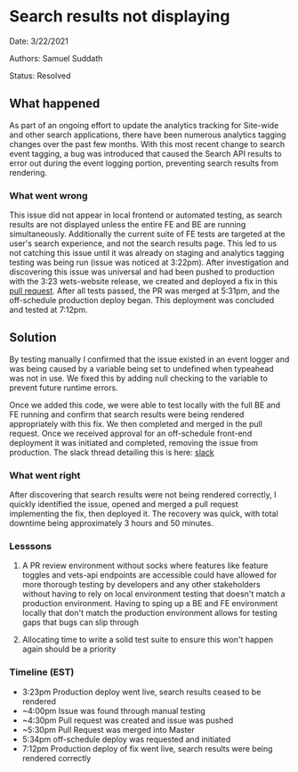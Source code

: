 # Search results not displaying

Date: 3/22/2021

Authors: Samuel Suddath

Status: Resolved

## What happened

As part of an ongoing effort to update the analytics tracking for Site-wide and other search applications, there have been numerous analytics tagging changes over the past few months. With this most recent change to search event tagging, a bug was introduced that caused the Search API results to error out during the event logging portion, preventing search results from rendering.

### What went wrong

This issue did not appear in local frontend or automated testing, as search results are not displayed unless the entire FE and BE are running simultaneously. Additionally the current suite of FE tests are targeted at the user's search experience, and not the search results page. This led to us not catching this issue until it was already on staging and analytics tagging testing was being run (issue was noticed at 3:22pm). After investigation and discovering this issue was universal and had been pushed to production with the 3:23 wets-website release, we created and deployed a fix in this [pull request](https://github.com/department-of-veterans-affairs/vets-website/pull/16466). After all tests passed, the PR was merged at 5:31pm, and the off-schedule production deploy began. This deployment was concluded and tested at 7:12pm. 

## Solution

By testing manually I confirmed that the issue existed in an event logger and was being caused by a variable being set to undefined when typeahead was not in use. We fixed this by adding null checking to the variable to prevent future runtime errors.

Once we added this code, we were able to test locally with the full BE and FE running and confirm that search results were being rendered appropriately with this fix. We then completed and merged in the pull request. Once we received approval for an off-schedule front-end deployment it was initiated and completed, removing the issue from production. The slack thread detailing this is here: [slack](https://dsva.slack.com/archives/CBU0KDSB1/p1616442541363800)

### What went right

After discovering that search results were not being rendered correctly, I quickly identified the issue, opened and merged a pull request implementing the fix, then deployed it.
The recovery was quick, with total downtime being approximately 3 hours and 50 minutes.

### Lesssons

1. A PR review environment without socks where features like feature toggles and vets-api endpoints are accessible could have allowed for more thorough testing by developers and any other stakeholders without having to rely on local environment testing that doesn't match a production environment. Having to sping up a BE and FE environment locally that don't match the production environment allows for testing gaps that bugs can slip through

2. Allocating time to write a solid test suite to ensure this won't happen again should be a priority

### Timeline (EST)

-  3:23pm Production deploy went live, search results ceased to be rendered
- ~4:00pm Issue was found through manual testing
- ~4:30pm Pull request was created and issue was pushed
- ~5:30pm Pull Request was merged into Master
-  5:34pm off-schedule deploy was requested and initiated
-  7:12pm Production deploy of fix went live, search results were being rendered correctly
